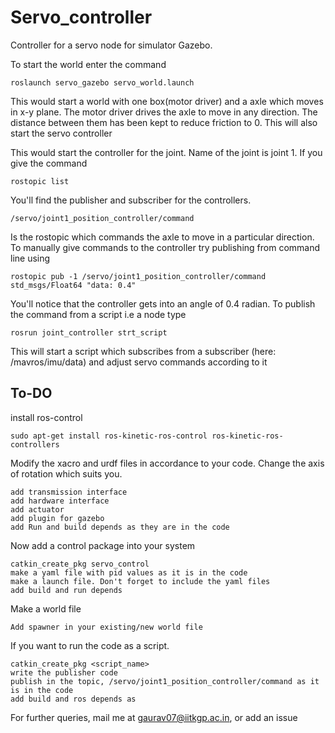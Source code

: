 # Servo_controller
Controller for a servo node for simulator Gazebo.

To start the world enter the command

    roslaunch servo_gazebo servo_world.launch 

This would start a world with one box(motor driver) and a axle which moves in x-y plane. The motor driver drives the axle to move in any direction. The distance between them has been kept to reduce friction to 0. This will also start the servo controller
    
This would start the controller for the joint. Name of the joint is joint 1. If you give the command

    rostopic list
    
You'll find the publisher and subscriber for the controllers. 

    /servo/joint1_position_controller/command
    
Is the rostopic which commands the axle to move in a particular direction. To manually give commands to the controller try publishing from command line using

    rostopic pub -1 /servo/joint1_position_controller/command std_msgs/Float64 "data: 0.4" 
    
You'll notice that the controller gets into an angle of 0.4 radian. To publish the command from a script i.e a node type

    rosrun joint_controller strt_script
    
This will start a script which subscribes from a subscriber (here: /mavros/imu/data) and adjust servo commands according to it


## To-DO
install ros-control 

	sudo apt-get install ros-kinetic-ros-control ros-kinetic-ros-controllers

Modify the xacro and urdf files in accordance to your code. Change the axis of rotation which suits you.
	
	add transmission interface
	add hardware interface
	add actuator 
	add plugin for gazebo
	add Run and build depends as they are in the code

Now add a control package into your system
	
	catkin_create_pkg servo_control
	make a yaml file with pid values as it is in the code
	make a launch file. Don't forget to include the yaml files
	add build and run depends

Make a world file

	Add spawner in your existing/new world file	

If you want to run the code as a script.
	
	catkin_create_pkg <script_name>
	write the publisher code
	publish in the topic, /servo/joint1_position_controller/command as it is in the code
	add build and ros depends as 

For further queries, mail me at gaurav07@iitkgp.ac.in, or add an issue

